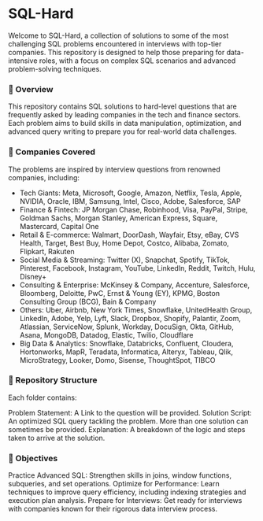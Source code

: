 # SQL-Hard
Welcome to SQL-Hard, a collection of solutions to some of the most challenging SQL problems encountered in interviews with top-tier companies. This repository is designed to help those preparing for data-intensive roles, with a focus on complex SQL scenarios and advanced problem-solving techniques.

### 🌟 Overview
This repository contains SQL solutions to hard-level questions that are frequently asked by leading companies in the tech and finance sectors. Each problem aims to build skills in data manipulation, optimization, and advanced query writing to prepare you for real-world data challenges.

### 💼 Companies Covered
The problems are inspired by interview questions from renowned companies, including:

* Tech Giants: Meta, Microsoft, Google, Amazon, Netflix, Tesla, Apple, NVIDIA, Oracle, IBM, Samsung, Intel, Cisco, Adobe, Salesforce, SAP
* Finance & Fintech: JP Morgan Chase, Robinhood, Visa, PayPal, Stripe, Goldman Sachs, Morgan Stanley, American Express, Square, Mastercard, Capital One
* Retail & E-commerce: Walmart, DoorDash, Wayfair, Etsy, eBay, CVS Health, Target, Best Buy, Home Depot, Costco, Alibaba, Zomato, Flipkart, Rakuten
* Social Media & Streaming: Twitter (X), Snapchat, Spotify, TikTok, Pinterest, Facebook, Instagram, YouTube, LinkedIn, Reddit, Twitch, Hulu, Disney+
* Consulting & Enterprise: McKinsey & Company, Accenture, Salesforce, Bloomberg, Deloitte, PwC, Ernst & Young (EY), KPMG, Boston Consulting Group (BCG), Bain & Company
* Others: Uber, Airbnb, New York Times, Snowflake, UnitedHealth Group, LinkedIn, Adobe, Yelp, Lyft, Slack, Dropbox, Shopify, Palantir, Zoom, Atlassian, ServiceNow, Splunk, Workday, DocuSign, Okta, GitHub, Asana, MongoDB, Datadog, Elastic, Twilio, Cloudflare
* Big Data & Analytics: Snowflake, Databricks, Confluent, Cloudera, Hortonworks, MapR, Teradata, Informatica, Alteryx, Tableau, Qlik, MicroStrategy, Looker, Domo, Sisense, ThoughtSpot, TIBCO

### 📂 Repository Structure
Each folder contains:

Problem Statement: A Link to the question will be provided.
Solution Script: An optimized SQL query tackling the problem. More than one solution can sometimes be provided.
Explanation: A breakdown of the logic and steps taken to arrive at the solution.

### 🎯 Objectives
Practice Advanced SQL: Strengthen skills in joins, window functions, subqueries, and set operations.
Optimize for Performance: Learn techniques to improve query efficiency, including indexing strategies and execution plan analysis.
Prepare for Interviews: Get ready for interviews with companies known for their rigorous data interview process.


